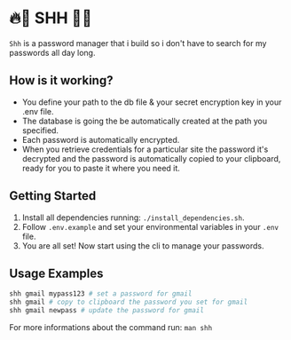 # 🔥🤫 SHH 🤫🔥

`Shh` is a password manager that i build so i don't have to search for my passwords all day long.

## How is it working?

* You define your path to the db file & your secret encryption key in your .env file.
* The database is going the be automatically created at the path you specified.
* Each password is automatically encrypted.
* When you retrieve credentials for a particular site the password it's decrypted and the password is automatically copied to your clipboard, ready for you to paste it where you need it.

## Getting Started

1. Install all dependencies running: `./install_dependencies.sh`.
2. Follow `.env.example` and set your environmental variables in your `.env` file.
3. You are all set! Now start using the cli to manage your passwords.

## Usage Examples

```bash
shh gmail mypass123 # set a password for gmail
shh gmail # copy to clipboard the password you set for gmail
shh gmail newpass # update the password for gmail
```
For more informations about the command run: `man shh`
